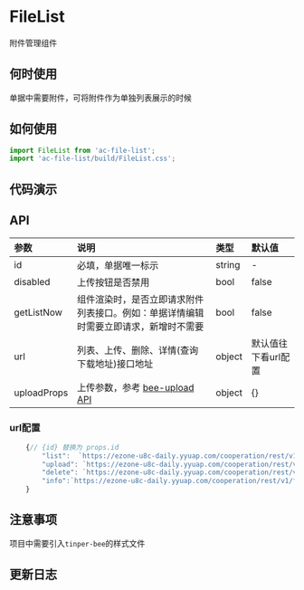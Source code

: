 # FileList

附件管理组件

## 何时使用

单据中需要附件，可将附件作为单独列表展示的时候

## 如何使用

```js
import FileList from 'ac-file-list';
import 'ac-file-list/build/FileList.css';
```

## 代码演示

## API

|参数|说明|类型|默认值|
|:---|:-----|:----|:------|
|id|必填，单据唯一标示|string|-|
|disabled|上传按钮是否禁用|bool|false|
|getListNow|组件渲染时，是否立即请求附件列表接口。例如：单据详情编辑时需要立即请求，新增时不需要|bool|false|
|url|列表、上传、删除、详情(查询下载地址)接口地址|object|默认值往下看url配置|
|uploadProps|上传参数，参考 [bee-upload API](http://bee.tinper.org/tinper-bee/bee-upload)|object|{}|


### url配置

```js
    {// {id} 替换为 props.id
        "list":  `https://ezone-u8c-daily.yyuap.com/cooperation/rest/v1/file/caep/{id}/files`,//文件列表
        "upload": `https://ezone-u8c-daily.yyuap.com/cooperation/rest/v1/file/caep/{id}/`,//上传
        "delete": `https://ezone-u8c-daily.yyuap.com/cooperation/rest/v1/file/{id}`,//下载 cooperation/rest/v1/file/5d639caaa957bd001936cec9  此处id为附件id
        "info":`https://ezone-u8c-daily.yyuap.com/cooperation/rest/v1/file/{id}/info/ `,//文件信息
    }
```


## 注意事项

项目中需要引入`tinper-bee`的样式文件

## 更新日志
